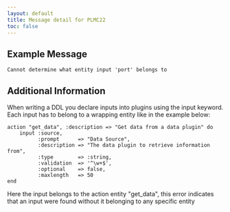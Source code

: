 ```yaml
---
layout: default
title: Message detail for PLMC22
toc: false
---
```


Example Message
---------------

    Cannot determine what entity input 'port' belongs to

Additional Information
----------------------

When writing a DDL you declare inputs into plugins using the input keyword.  Each input has to belong to a wrapping entity like in the example below:

    action "get_data", :description => "Get data from a data plugin" do
        input :source,
              :prompt      => "Data Source",
              :description => "The data plugin to retrieve information from",
              :type        => :string,
              :validation  => '^\w+$',
              :optional    => false,
              :maxlength   => 50
    end

Here the input belongs to the action entity "get_data", this error indicates that an input were found without it belonging to any specific entity
